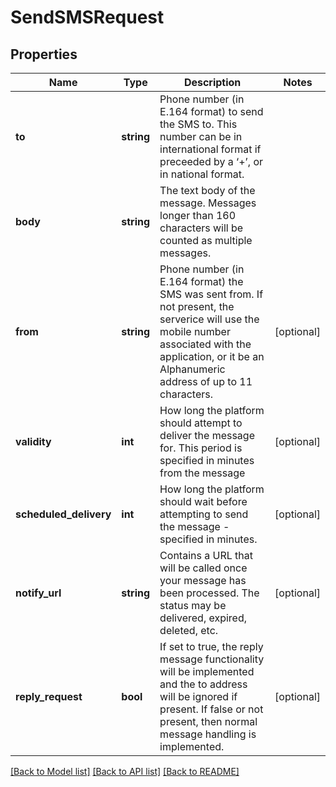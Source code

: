 # SendSMSRequest

## Properties
Name | Type | Description | Notes
------------ | ------------- | ------------- | -------------
**to** | **string** | Phone number (in E.164 format) to send the SMS to. This number can be in international format if preceeded by a ‘+’, or in national format. | 
**body** | **string** | The text body of the message. Messages longer than 160 characters will be counted as multiple messages. | 
**from** | **string** | Phone number (in E.164 format) the SMS was sent from. If not present, the serverice will use the mobile number associated with the application, or it be an Alphanumeric address of up to 11 characters. | [optional] 
**validity** | **int** | How long the platform should attempt to deliver the message for. This period is specified in minutes from the message | [optional] 
**scheduled_delivery** | **int** | How long the platform should wait before attempting to send the message - specified in minutes. | [optional] 
**notify_url** | **string** | Contains a URL that will be called once your message has been processed. The status may be delivered, expired, deleted, etc. | [optional] 
**reply_request** | **bool** | If set to true, the reply message functionality will be implemented and the to address will be ignored if present. If false or not present, then normal message handling is implemented. | [optional] 

[[Back to Model list]](../README.md#documentation-for-models) [[Back to API list]](../README.md#documentation-for-api-endpoints) [[Back to README]](../README.md)


